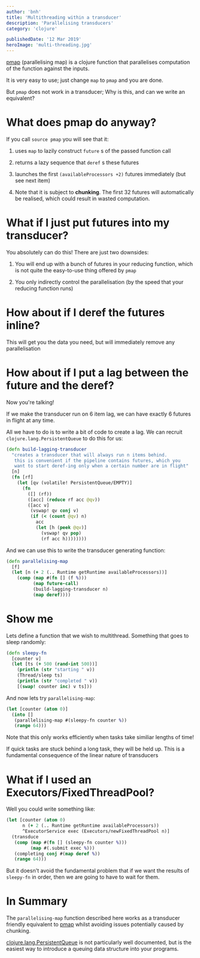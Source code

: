 ```yaml
---
author: 'bnh'
title: 'Multithreading within a transducer'
description: 'Parallelising transducers'
category: 'clojure'

publishedDate: '12 Mar 2019'
heroImage: 'multi-threading.jpg'
---
```


[pmap](https://clojure.github.io/clojure/clojure.core-api.html#clojure.core/pmap)
(parallelising map) is a clojure function that parallelises computation
of the function against the inputs.

It is very easy to use; just change `map` to `pmap` and you are done.

But `pmap` does not work in a transducer; Why is this, and can we write
an equivalent?

# What does pmap do anyway?

If you call `source pmap` you will see that it:

1.  uses `map` to lazily construct `future` s of the passed function
    call

2.  returns a lazy sequence that `deref` s these futures

3.  launches the first `(availableProcessors +2)` futures immediately
    (but see next item)

4.  Note that it is subject to **chunking**. The first 32 futures will
    automatically be realised, which could result in wasted computation.

# What if I just put futures into my transducer?

You absolutely can do this! There are just two downsides:

1.  You will end up with a bunch of futures in your reducing function,
    which is not quite the easy-to-use thing offered by `pmap`

2.  You only indirectly control the parallelisation (by the speed that
    your reducing function runs)

# How about if I deref the futures inline?

This will get you the data you need, but will immediately remove any
parallelisation

# How about if I put a lag between the future and the deref?

Now you're talking!

If we make the transducer run on 6 item lag, we can have exactly 6
futures in flight at any time.

All we have to do is to write a bit of code to create a lag. We can
recruit `clojure.lang.PersistentQueue` to do this for us:

```clojure
(defn build-lagging-transducer
  "creates a transducer that will always run n items behind.
   this is convenient if the pipeline contains futures, which you
   want to start deref-ing only when a certain number are in flight"
  [n]
  (fn [rf]
    (let [qv (volatile! PersistentQueue/EMPTY)]
      (fn
        ([] (rf))
        ([acc] (reduce rf acc @qv))
        ([acc v]
         (vswap! qv conj v)
         (if (< (count @qv) n)
           acc
           (let [h (peek @qv)]
             (vswap! qv pop)
             (rf acc h))))))))
```

And we can use this to write the transducer generating function:

```clojure
(defn parallelising-map
  [f]
  (let [n (+ 2 (.. Runtime getRuntime availableProcessors))]
    (comp (map #(fn [] (f %)))
          (map future-call)
          (build-lagging-transducer n)
          (map deref))))
```

# Show me

Lets define a function that we wish to multithread. Something that goes
to sleep randomly:

```clojure
(defn sleepy-fn
  [counter v]
  (let [ts (+ 500 (rand-int 500))]
    (println (str "starting " v))
    (Thread/sleep ts)
    (println (str "completed " v))
    [(swap! counter inc) v ts]))
```

And now lets try `parallelising-map`:

```clojure
(let [counter (atom 0)]
  (into []
   (parallelising-map #(sleepy-fn counter %))
   (range 64)))
```

Note that this only works efficiently when tasks take similiar lengths
of time!

If quick tasks are stuck behind a long task, they will be held up. This
is a fundamental consequence of the linear nature of transducers

# What if I used an Executors/FixedThreadPool?

Well you could write something like:

```clojure
(let [counter (atom 0)
      n (+ 2 (.. Runtime getRuntime availableProcessors))
      ^ExecutorService exec (Executors/newFixedThreadPool n)]
  (transduce
   (comp (map #(fn [] (sleepy-fn counter %)))
         (map #(.submit exec %)))
   (completing conj #(map deref %))
   (range 64)))
```

But it doesn't avoid the fundamental problem that if we want the results
of `sleepy-fn` in order, then we are going to have to wait for them.

# In Summary

The `parallelising-map` function described here works as a transducer
friendly equivalent to
[pmap](https://clojure.github.io/clojure/clojure.core-api.html#clojure.core/pmap)
whilst avoiding issues potentially caused by chunking.

[clojure.lang.PersistentQueue](https://github.com/clojure/clojure/blob/master/src/jvm/clojure/lang/PersistentQueue.java)
is not particularly well documented, but is the easiest way to introduce
a queuing data structure into your programs.
